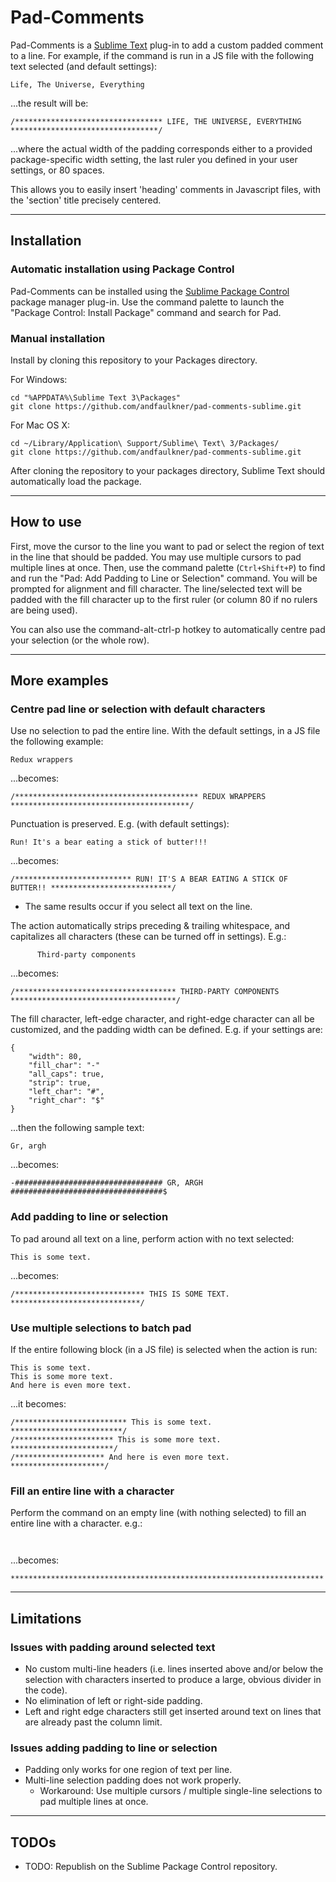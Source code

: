Pad-Comments
============

Pad-Comments is a [Sublime Text](http://www.sublimetext.com/) plug-in to add a custom padded
comment to a line. For example, if the command is run in a JS file with the following text
selected (and default settings):
```
Life, The Universe, Everything
```
   ...the result will be:
```
/********************************* LIFE, THE UNIVERSE, EVERYTHING *********************************/
```

...where the actual width of the padding corresponds either to a provided package-specific width
setting, the last ruler you defined in your user settings, or 80 spaces.

This allows you to easily insert 'heading' comments in Javascript files, with the 'section' title
precisely centered.



----------------------------------------------------------------------------------------------------
Installation
------------
### Automatic installation using Package Control
Pad-Comments can be installed using the [Sublime Package Control](http://wbond.net/sublime_packages/package_control) package manager plug-in. Use the command palette to launch the "Package Control: Install Package" command and search for Pad.

### Manual installation
Install by cloning this repository to your Packages directory.

For Windows:
```
cd "%APPDATA%\Sublime Text 3\Packages"
git clone https://github.com/andfaulkner/pad-comments-sublime.git
```

For Mac OS X:
```
cd ~/Library/Application\ Support/Sublime\ Text\ 3/Packages/
git clone https://github.com/andfaulkner/pad-comments-sublime.git
```

After cloning the repository to your packages directory, Sublime Text should automatically load the package.



----------------------------------------------------------------------------------------------------
How to use
----------
First, move the cursor to the line you want to pad or select the region of text
in the line that should be padded. You may use multiple cursors to pad multiple
lines at once. Then, use the command palette (`Ctrl+Shift+P`) to find and run
the "Pad: Add Padding to Line or Selection" command. You will be prompted for
alignment and fill character. The line/selected text will be padded with the
fill character up to the first ruler (or column 80 if no rulers are being used).

You can also use the command-alt-ctrl-p hotkey to automatically centre pad your
selection (or the whole row).



----------------------------------------------------------------------------------------------------
More examples
-------------
### Centre pad line or selection with default characters
Use no selection to pad the entire line. With the default settings, in a JS file the following example: 
```
Redux wrappers
```
   ...becomes:
```
/***************************************** REDUX WRAPPERS ****************************************/
```

Punctuation is preserved. E.g. (with default settings):
```
Run! It's a bear eating a stick of butter!!!
```
   ...becomes:
```
/************************** RUN! IT'S A BEAR EATING A STICK OF BUTTER!! ***************************/
```
*   The same results occur if you select all text on the line.


The action automatically strips preceding & trailing whitespace, and capitalizes all characters (these can be turned off in settings). E.g.:
```
      Third-party components   
```
   ...becomes:
```
/************************************ THIRD-PARTY COMPONENTS *************************************/
```

The fill character, left-edge character, and right-edge character can all be customized, and the padding width can be defined. E.g. if your settings are:
```
{
    "width": 80,
    "fill_char": "-"
    "all_caps": true,
    "strip": true,
    "left_char": "#",
    "right_char": "$"
}
```
   ...then the following sample text:
```
Gr, argh
```
   ...becomes:
````
-################################# GR, ARGH ##################################$
````


### Add padding to line or selection
To pad around all text on a line, perform action with no text selected:
```
This is some text.
```
   ...becomes:
```
/***************************** THIS IS SOME TEXT. *****************************/
```

### Use multiple selections to batch pad
If the entire following block (in a JS file) is selected when the action is run:
```
This is some text.
This is some more text.
And here is even more text.
```
   ...it becomes:
```
/************************* This is some text. *************************/
/********************** This is some more text. ***********************/
/******************** And here is even more text. *********************/
```

### Fill an entire line with a character
Perform the command on an empty line (with nothing selected) to fill an entire line with a character. e.g.:
```
 
```
   ...becomes:
```
**********************************************************************
```



----------------------------------------------------------------------------------------------------
Limitations
-----------
### Issues with padding around selected text
*   No custom multi-line headers (i.e. lines inserted above and/or below the selection with characters inserted to produce a large, obvious divider in the code).
*   No elimination of left or right-side padding.
*   Left and right edge characters still get inserted around text on lines that are already past the column limit.

### Issues adding padding to line or selection
*   Padding only works for one region of text per line.
*   Multi-line selection padding does not work properly.
    *   Workaround: Use multiple cursors / multiple single-line selections to pad multiple lines at once.


----------------------------------------------------------------------------------------------------
TODOs
-----
*   TODO: Republish on the Sublime Package Control repository.
